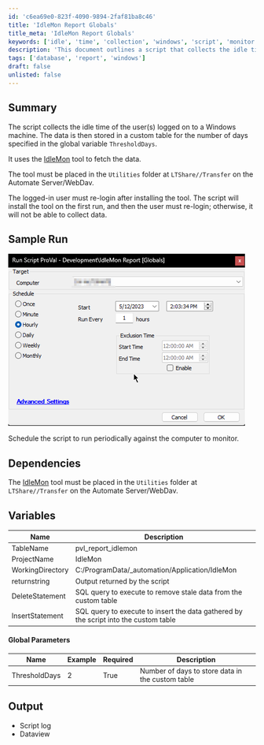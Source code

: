 ```yaml
---
id: 'c6ea69e0-823f-4090-9894-2faf81ba8c46'
title: 'IdleMon Report Globals'
title_meta: 'IdleMon Report Globals'
keywords: ['idle', 'time', 'collection', 'windows', 'script', 'monitor']
description: 'This document outlines a script that collects the idle time of users logged on to a Windows machine. The data is stored in a custom table for a specified number of days, utilizing the IdleMon tool for data collection. Instructions for installation and scheduling are provided.'
tags: ['database', 'report', 'windows']
draft: false
unlisted: false
---
```


## Summary

The script collects the idle time of the user(s) logged on to a Windows machine. The data is then stored in a custom table for the number of days specified in the global variable `ThresholdDays`.

It uses the [IdleMon](https://proval.itglue.com/DOC-5078775-12641582) tool to fetch the data.

The tool must be placed in the `Utilities` folder at `LTShare//Transfer` on the Automate Server/WebDav.

The logged-in user must re-login after installing the tool. The script will install the tool on the first run, and then the user must re-login; otherwise, it will not be able to collect data.

## Sample Run

![Sample Run](../../../static/img/IdleMon-Report-Globals/image_1.png)

Schedule the script to run periodically against the computer to monitor.

## Dependencies

The [IdleMon](https://proval.itglue.com/DOC-5078775-12641582) tool must be placed in the `Utilities` folder at `LTShare//Transfer` on the Automate Server/WebDav.

## Variables

| Name              | Description                                                      |
|-------------------|------------------------------------------------------------------|
| TableName         | pvl_report_idlemon                                              |
| ProjectName       | IdleMon                                                         |
| WorkingDirectory   | C:/ProgramData/_automation/Application/IdleMon                  |
| returnstring      | Output returned by the script                                    |
| DeleteStatement   | SQL query to execute to remove stale data from the custom table |
| InsertStatement   | SQL query to execute to insert the data gathered by the script into the custom table |

#### Global Parameters

| Name          | Example | Required | Description                                      |
|---------------|---------|----------|--------------------------------------------------|
| ThresholdDays | 2       | True     | Number of days to store data in the custom table |

## Output

- Script log
- Dataview



